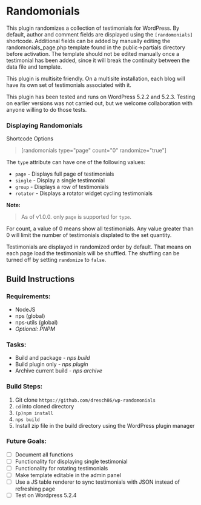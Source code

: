 # __Randomonials__

This plugin randomizes a collection of testimonials for WordPress. By default, author and comment fields are displayed using the `[randomonials]` shortcode. Additional fields can be added by manually editing the randomonials_page.php template found in the public->partials directory before activation. The template should not be edited manually once a testimonial has been added, since it will break the continuity between the data file and template.

This plugin is multisite friendly. On a multisite installation, each blog will have its own set of testimonials associated with it.

This plugin has been tested and runs on WordPress 5.2.2 and 5.2.3. Testing on earlier versions was not carried out, but we welcome collaboration with anyone willing to do those tests.

### Displaying Randomonials
Shortcode Options

>[randomonials type="page" count="0" randomize="true"]

The `type` attribute can have one of the following values:
* `page` - Displays full page of testimonials
* `single` - Display a single testimonial
* `group` - Displays a row of testimonials 
* `rotator` - Displays a rotator widget cycling testimonials

__Note:__
> As of v1.0.0. only `page` is supported for `type`.

For count, a value of 0 means show all testimonials. Any value greater than 0 will limit the number of testimonials displated to the set quantity.

Testimonials are displayed in randomized order by default. That means on each page load the testimonials will be shuffled. The shuffling can be turned off by setting `randomize` to `false`.

## __Build Instructions__
### Requirements:
* NodeJS
* nps (global)
* nps-utils (global)
* _Optional: PNPM_

### Tasks:
* Build and package - _nps build_
* Build plugin only - _nps plugin_
* Archive current build - _nps archive_

### Build Steps:
1. Git clone `https://github.com/dresch86/wp-randomonials`
1. `cd` into cloned directory
1. `(p)npm install`
1. `nps build`
1. Install zip file in the build directory using the WordPress plugin manager

### __Future Goals:__
- [ ] Document all functions
- [ ] Functionality for displaying single testimonial
- [ ] Functionality for rotating testimonials
- [ ] Make template editable in the admin panel
- [ ] Use a JS table renderer to sync testimonials with JSON instead of refreshing page
- [ ] Test on Wordpress 5.2.4